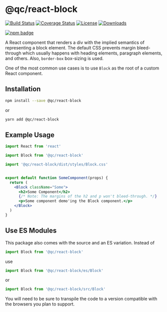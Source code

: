 # @qc/react-block

[![Build Status][travis-svg]][travis-url]
[![Coverage Status][coverage-image]][coverage-url]
[![License][license-image]][license-url]
[![Downloads][downloads-image]][downloads-url]

[![npm badge][npm-badge-png]][package-url]

A React component that renders a div with the implied semantics of representing
a block element.  The default CSS prevents margin bleed-through which usually
happens with heading elements, paragraph elements, and others.  Also,
`border-box` box-sizing is used.

One of the most common use cases is to use `Block` as the root of a custom
React component.


## Installation

```sh
npm install --save @qc/react-block
```

or

```sh
yarn add @qc/react-block
```


## Example Usage

```jsx
import React from 'react'

import Block from '@qc/react-block'

import '@qc/react-block/dist/styles/Block.css'


export default function SomeComponent(props) {
  return (
    <Block className="Some">
      <h2>Some Component</h2>
      {/* Note: The margins of the h2 and p won't bleed-through. */}
      <p>Some component demo'ing the Block component.</p>
    </Block>
  )
}
```


## Use ES Modules

This package also comes with the source and an ES variation.  Instead of

```jsx
import Block from '@qc/react-block'
```

use

```jsx
import Block from '@qc/react-block/es/Block'
```

or

```jsx
import Block from '@qc/react-block/src/Block'
```

You will need to be sure to transpile the code to a version compatible with the
browsers you plan to support.


[coverage-image]: https://coveralls.io/repos/github/hypersoftllc/qc-react-block/badge.svg?branch=master
[coverage-url]: https://coveralls.io/github/hypersoftllc/qc-react-block?branch=master
[downloads-image]: http://img.shields.io/npm/dm/@qc/react-block.svg
[downloads-url]: http://npm-stat.com/charts.html?package=@qc/react-block
[license-image]: http://img.shields.io/npm/l/@qc/react-block.svg
[license-url]: LICENSE
[package-url]: https://npmjs.org/package/@qc/react-block
[npm-badge-png]: https://nodei.co/npm/@qc/react-block.png?downloads=true&stars=true
[travis-svg]: https://travis-ci.org/hypersoftllc/qc-react-block.svg?branch=master
[travis-url]: https://travis-ci.org/hypersoftllc/qc-react-block
